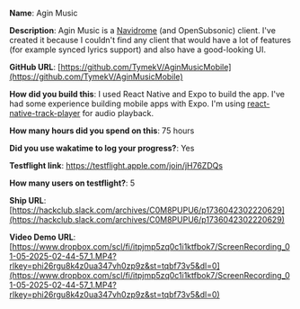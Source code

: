 **Name**: Agin Music

**Description**: Agin Music is a [Navidrome](https://navidrome.org) (and OpenSubsonic) client. I've created it because I couldn't find any client that would have a lot of features (for example synced lyrics support) and also have a good-looking UI.

**GitHub URL**: [https://github.com/TymekV/AginMusicMobile](https://github.com/TymekV/AginMusicMobile)

**How did you build this**: I used React Native and Expo to build the app. I've had some experience building mobile apps with Expo. I'm using [react-native-track-player](https://github.com/doublesymmetry/react-native-track-player) for audio playback.

**How many hours did you spend on this**: 75 hours

**Did you use wakatime to log your progress?**: Yes

**Testflight link**: https://testflight.apple.com/join/jH76ZDQs

**How many users on testflight?**: 5

**Ship URL**: [https://hackclub.slack.com/archives/C0M8PUPU6/p1736042302220629](https://hackclub.slack.com/archives/C0M8PUPU6/p1736042302220629)

**Video Demo URL**: [https://www.dropbox.com/scl/fi/itpjmp5zq0c1i1ktfbok7/ScreenRecording_01-05-2025-02-44-57_1.MP4?rlkey=phi26rgu8k4z0ua347vh0zp9z&st=tqbf73v5&dl=0](https://www.dropbox.com/scl/fi/itpjmp5zq0c1i1ktfbok7/ScreenRecording_01-05-2025-02-44-57_1.MP4?rlkey=phi26rgu8k4z0ua347vh0zp9z&st=tqbf73v5&dl=0)

